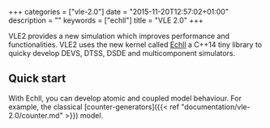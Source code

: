 +++
categories = ["vle-2.0"]
date = "2015-11-20T12:57:02+01:00"
description = ""
keywords = ["echll"]
title = "VLE 2.0"
+++

VLE2 provides a new simulation which improves performance and functionalities.
VLE2 uses the new kernel called [Echll](https://github.com/vle-forge/Echll) a
C++14 tiny library to quicky develop DEVS, DTSS, DSDE and multicomponent
simulators.

## Quick start

With Echll, you can develop atomic and coupled model behaviour. For example, the
classical [counter-generators]({{< ref "documentation/vle-2.0/counter.md" >}}) model. 
